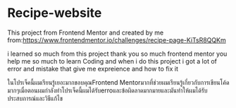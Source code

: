 # Recipe-website
This project from Frontend Mentor and created by me
from:https://www.frontendmentor.io/challenges/recipe-page-KiTsR8QQKm

i learned so much from this project thank you so much frontend mentor you help me so much to learn Coding and when i do this project i got a lot of error and mistake that give me expreience and how to fix it

ในโปรเจ็คนี้ผมเรียนรู้เยอะมากขอบคุณFrontend Mentorมากที่ช่วยผมเรียนรู้เกี่ยวกับการเขียนโค้ดมากๆเมื่อตอนผมกำลังทำโปรเจ็คนี้ผมได้รับerroและข้อผิดลาดมากมายและมันทำให้ผมได้รับประสบการณ์และวิธีแก้ไข
